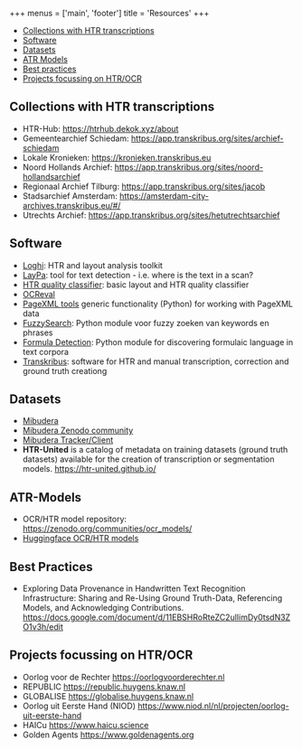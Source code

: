 +++
menus = ['main', 'footer']
title = 'Resources'
+++

- [Collections with HTR transcriptions](#collecties-met-htr-transcripties)
- [Software](#software)
- [Datasets](#datasets)
- [ATR Models](#atr-models)
- [Best practices](#best-practices)
- [Projects focussing on HTR/OCR](#projects-focussing-on-htrocr)

## Collections with HTR transcriptions

- HTR-Hub: https://htrhub.dekok.xyz/about
- Gemeentearchief Schiedam: https://app.transkribus.org/sites/archief-schiedam
- Lokale Kronieken: https://kronieken.transkribus.eu
- Noord Hollands Archief: https://app.transkribus.org/sites/noord-hollandsarchief
- Regionaal Archief Tilburg: https://app.transkribus.org/sites/jacob
- Stadsarchief Amsterdam: https://amsterdam-city-archives.transkribus.eu/#/
- Utrechts Archief: https://app.transkribus.org/sites/hetutrechtsarchief


## Software

- [Loghi]( https://github.com/knaw-huc/loghi): HTR and layout analysis toolkit
- [LayPa](https://github.com/stefanklut/laypa): tool for text detection - i.e. where is the text in a scan?
- [HTR quality classifier](https://github.com/LAHTeR/htr-quality-classifier): basic layout and HTR quality classifier
- [OCReval](https://eddieantonio.ca/ocreval/)
- [PageXML tools](https://github.com/knaw-huc/pagexml) generic functionality (Python) for working with PageXML data
- [FuzzySearch](https://github.com/marijnkoolen/fuzzy-search): Python module voor fuzzy zoeken van keywords en phrases
- [Formula Detection](https://github.com/marijnkoolen/formula_detection/): Python module for discovering formulaic language in text corpora
- [Transkribus](https://readcoop.eu/transkribus/): software for HTR and manual transcription, correction and ground truth creationg

## Datasets

- [Mibudera](https://mibudera.nl)
- [Mibudera Zenodo community](https://zenodo.org/communities/mibudera/records?q=&l=list&p=1&s=10&sort=newest)
- [Mibudera Tracker/Client](https://mibudera.coret.org)
- **HTR-United** is a catalog of metadata on training datasets (ground truth datasets) available for the creation of transcription or segmentation models. https://htr-united.github.io/

## ATR-Models

- OCR/HTR model repository: https://zenodo.org/communities/ocr_models/
- [Huggingface OCR/HTR models](https://huggingface.co/models?pipeline_tag=image-text-to-text)

## Best Practices

- Exploring Data Provenance in Handwritten Text Recognition Infrastructure: Sharing and Re-Using Ground Truth-Data, Referencing Models, and Acknowledging Contributions. https://docs.google.com/document/d/11EBSHRoRteZC2ulIimDy0tsdN3ZO1v3h/edit

## Projects focussing on HTR/OCR

- Oorlog voor de Rechter https://oorlogvoorderechter.nl
- REPUBLIC https://republic.huygens.knaw.nl
- GLOBALISE https://globalise.huygens.knaw.nl
- Oorlog uit Eerste Hand (NIOD) https://www.niod.nl/nl/projecten/oorlog-uit-eerste-hand
- HAICu https://www.haicu.science
- Golden Agents https://www.goldenagents.org


